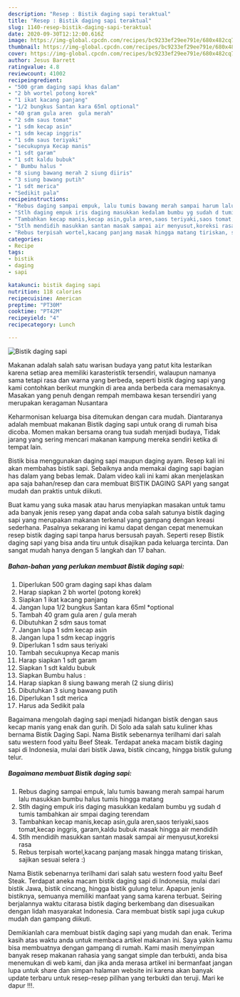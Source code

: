 ```yaml
---
description: "Resep : Bistik daging sapi teraktual"
title: "Resep : Bistik daging sapi teraktual"
slug: 1140-resep-bistik-daging-sapi-teraktual
date: 2020-09-30T12:12:00.616Z
image: https://img-global.cpcdn.com/recipes/bc9233ef29ee791e/680x482cq70/bistik-daging-sapi-foto-resep-utama.jpg
thumbnail: https://img-global.cpcdn.com/recipes/bc9233ef29ee791e/680x482cq70/bistik-daging-sapi-foto-resep-utama.jpg
cover: https://img-global.cpcdn.com/recipes/bc9233ef29ee791e/680x482cq70/bistik-daging-sapi-foto-resep-utama.jpg
author: Jesus Barrett
ratingvalue: 4.8
reviewcount: 41002
recipeingredient:
- "500 gram daging sapi khas dalam"
- "2 bh wortel potong korek"
- "1 ikat kacang panjang"
- "1/2 bungkus Santan kara 65ml optional"
- "40 gram gula aren  gula merah"
- "2 sdm saus tomat"
- "1 sdm kecap asin"
- "1 sdm kecap inggris"
- "1 sdm saus teriyaki"
- "secukupnya Kecap manis"
- "1 sdt garam"
- "1 sdt kaldu bubuk"
- " Bumbu halus "
- "8 siung bawang merah 2 siung diiris"
- "3 siung bawang putih"
- "1 sdt merica"
- "Sedikit pala"
recipeinstructions:
- "Rebus daging sampai empuk, lalu tumis bawang merah sampai harum lalu masukkan bumbu halus tumis hingga matang"
- "Stlh daging empuk iris daging masukkan kedalam bumbu yg sudah d tumis tambahkan air smpai daging terendam"
- "Tambahkan kecap manis,kecap asin,gula aren,saos teriyaki,saos tomat,kecap inggris, garam,kaldu bubuk masak hingga air mendidih"
- "Stlh mendidih masukkan santan masak sampai air menyusut,koreksi rasa"
- "Rebus terpisah wortel,kacang panjang masak hingga matang tiriskan, sajikan sesuai selera :)"
categories:
- Recipe
tags:
- bistik
- daging
- sapi

katakunci: bistik daging sapi 
nutrition: 118 calories
recipecuisine: American
preptime: "PT30M"
cooktime: "PT42M"
recipeyield: "4"
recipecategory: Lunch

---
```



![Bistik daging sapi](https://img-global.cpcdn.com/recipes/bc9233ef29ee791e/680x482cq70/bistik-daging-sapi-foto-resep-utama.jpg)

Makanan adalah salah satu warisan budaya yang patut kita lestarikan karena setiap area memiliki karasteristik tersendiri, walaupun namanya sama tetapi rasa dan warna yang berbeda, seperti bistik daging sapi yang kami contohkan berikut mungkin di area anda berbeda cara memasaknya. Masakan yang penuh dengan rempah membawa kesan tersendiri yang merupakan keragaman Nusantara

Keharmonisan keluarga bisa ditemukan dengan cara mudah. Diantaranya adalah membuat makanan Bistik daging sapi untuk orang di rumah bisa dicoba. Momen makan bersama orang tua sudah menjadi budaya, Tidak jarang yang sering mencari makanan kampung mereka sendiri ketika di tempat lain.

Bistik bisa menggunakan daging sapi maupun daging ayam. Resep kali ini akan membahas bistik sapi. Sebaiknya anda memakai daging sapi bagian has dalam yang bebas lemak. Dalam video kali ini kami akan menjelaskan apa saja bahan/resep dan cara membuat BISTIK DAGING SAPI yang sangat mudah dan praktis untuk diikuti.

Buat kamu yang suka masak atau harus menyiapkan masakan untuk tamu ada banyak jenis resep yang dapat anda coba salah satunya bistik daging sapi yang merupakan makanan terkenal yang gampang dengan kreasi sederhana. Pasalnya sekarang ini kamu dapat dengan cepat menemukan resep bistik daging sapi tanpa harus bersusah payah.
Seperti resep Bistik daging sapi yang bisa anda tiru untuk disajikan pada keluarga tercinta. Dan sangat mudah hanya dengan 5 langkah dan 17 bahan.


<!--inarticleads1-->

##### Bahan-bahan yang perlukan membuat Bistik daging sapi:

1. Diperlukan 500 gram daging sapi khas dalam
1. Harap siapkan 2 bh wortel (potong korek)
1. Siapkan 1 ikat kacang panjang
1. Jangan lupa 1/2 bungkus Santan kara 65ml *optional
1. Tambah 40 gram gula aren / gula merah
1. Dibutuhkan 2 sdm saus tomat
1. Jangan lupa 1 sdm kecap asin
1. Jangan lupa 1 sdm kecap inggris
1. Diperlukan 1 sdm saus teriyaki
1. Tambah secukupnya Kecap manis
1. Harap siapkan 1 sdt garam
1. Siapkan 1 sdt kaldu bubuk
1. Siapkan  Bumbu halus :
1. Harap siapkan 8 siung bawang merah (2 siung diiris)
1. Dibutuhkan 3 siung bawang putih
1. Diperlukan 1 sdt merica
1. Harus ada Sedikit pala


Bagaimana mengolah daging sapi menjadi hidangan bistik dengan saus kecap manis yang enak dan gurih. Di Solo ada salah satu kuliner khas bernama Bistik Daging Sapi. Nama Bistik sebenarnya terilhami dari salah satu western food yaitu Beef Steak. Terdapat aneka macam bistik daging sapi di Indonesia, mulai dari bistik Jawa, bistik cincang, hingga bistik gulung telur. 

<!--inarticleads2-->

##### Bagaimana membuat  Bistik daging sapi:

1. Rebus daging sampai empuk, lalu tumis bawang merah sampai harum lalu masukkan bumbu halus tumis hingga matang
1. Stlh daging empuk iris daging masukkan kedalam bumbu yg sudah d tumis tambahkan air smpai daging terendam
1. Tambahkan kecap manis,kecap asin,gula aren,saos teriyaki,saos tomat,kecap inggris, garam,kaldu bubuk masak hingga air mendidih
1. Stlh mendidih masukkan santan masak sampai air menyusut,koreksi rasa
1. Rebus terpisah wortel,kacang panjang masak hingga matang tiriskan, sajikan sesuai selera :)


Nama Bistik sebenarnya terilhami dari salah satu western food yaitu Beef Steak. Terdapat aneka macam bistik daging sapi di Indonesia, mulai dari bistik Jawa, bistik cincang, hingga bistik gulung telur. Apapun jenis bistiknya, semuanya memiliki manfaat yang sama karena terbuat. Seiring berjalannya waktu citarasa bistik daging berkembang dan disesuaikan dengan lidah masyarakat Indonesia. Cara membuat bistik sapi juga cukup mudah dan gampang diikuti. 

Demikianlah cara membuat bistik daging sapi yang mudah dan enak. Terima kasih atas waktu anda untuk membaca artikel makanan ini. Saya yakin kamu bisa membuatnya dengan gampang di rumah. Kami masih menyimpan banyak resep makanan rahasia yang sangat simple dan terbukti, anda bisa menemukan di web kami, dan jika anda merasa artikel ini bermanfaat jangan lupa untuk share dan simpan halaman website ini karena akan banyak update terbaru untuk resep-resep pilihan yang terbukti dan teruji. Mari ke dapur !!!. 
